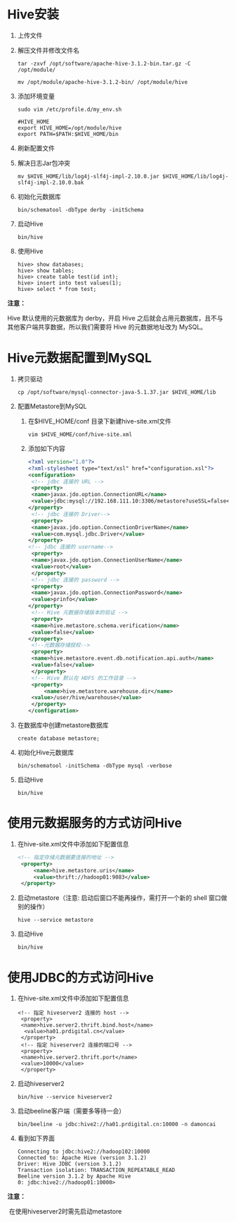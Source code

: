 # Hive安装

1. 上传文件

2. 解压文件并修改文件名

   ```shell	
   tar -zxvf /opt/software/apache-hive-3.1.2-bin.tar.gz -C /opt/module/
   
   mv /opt/module/apache-hive-3.1.2-bin/ /opt/module/hive
   ```

3. 添加环境变量

   ```shell
   sudo vim /etc/profile.d/my_env.sh
    
   #HIVE_HOME
   export HIVE_HOME=/opt/module/hive
   export PATH=$PATH:$HIVE_HOME/bin
   ```

4. 刷新配置文件

5. 解决日志Jar包冲突

   ```shell
   mv $HIVE_HOME/lib/log4j-slf4j-impl-2.10.0.jar $HIVE_HOME/lib/log4j-slf4j-impl-2.10.0.bak
   ```

6. 初始化元数据库

   ```shell
   bin/schematool -dbType derby -initSchema
   ```

7. 启动Hive

   ```shell
   bin/hive
   ```

8. 使用Hive

   ```shell
   hive> show databases;
   hive> show tables;
   hive> create table test(id int);
   hive> insert into test values(1);
   hive> select * from test;
   ```

**注意：**

Hive 默认使用的元数据库为 derby，开启 Hive 之后就会占用元数据库，且不与其他客户端共享数据，所以我们需要将 Hive 的元数据地址改为 MySQL。

# Hive元数据配置到MySQL

1. 拷贝驱动

   ```shell
   cp /opt/software/mysql-connector-java-5.1.37.jar $HIVE_HOME/lib
   ```

2. 配置Metastore到MySQL

   1. 在$HIVE_HOME/conf 目录下新建hive-site.xml文件

      ```shell
      vim $HIVE_HOME/conf/hive-site.xml
      ```

   2. 添加如下内容

      ```xml
      <?xml version="1.0"?>
      <?xml-stylesheet type="text/xsl" href="configuration.xsl"?>
      <configuration>
       <!-- jdbc 连接的 URL -->
       <property>
       <name>javax.jdo.option.ConnectionURL</name>
       <value>jdbc:mysql://192.168.111.10:3306/metastore?useSSL=false</value>
      </property>
       <!-- jdbc 连接的 Driver-->
       <property>
       <name>javax.jdo.option.ConnectionDriverName</name>
       <value>com.mysql.jdbc.Driver</value>
      </property>
      <!-- jdbc 连接的 username-->
       <property>
       <name>javax.jdo.option.ConnectionUserName</name>
       <value>root</value>
       </property>
       <!-- jdbc 连接的 password -->
       <property>
       <name>javax.jdo.option.ConnectionPassword</name>
       <value>prinfo</value>
      </property>
       <!-- Hive 元数据存储版本的验证 -->
       <property>
       <name>hive.metastore.schema.verification</name>
       <value>false</value>
      </property>
       <!--元数据存储授权-->
       <property>
       <name>hive.metastore.event.db.notification.api.auth</name>
       <value>false</value>
       </property>
       <!-- Hive 默认在 HDFS 的工作目录 -->
       <property>
           <name>hive.metastore.warehouse.dir</name>
       <value>/user/hive/warehouse</value>
       </property>
      </configuration>
      ```

3. 在数据库中创建metastore数据库

   ```shell
   create database metastore;
   ```

4. 初始化Hive元数据库

   ```shell
   bin/schematool -initSchema -dbType mysql -verbose
   ```

5. 启动Hive

   ```shell
   bin/hive
   ```

# 使用元数据服务的方式访问Hive

1. 在hive-site.xml文件中添加如下配置信息

   ```xml
   <!-- 指定存储元数据要连接的地址 -->
    <property>
    	<name>hive.metastore.uris</name>
    	<value>thrift://hadoop01:9083</value>
    </property>
   ```

2. 启动metastore（注意: 启动后窗口不能再操作，需打开一个新的 shell 窗口做别的操作）

   ```shell
   hive --service metastore
   ```

3. 启动Hive

   ```shell
   bin/hive
   ```

# 使用JDBC的方式访问Hive

1. 在hive-site.xml文件中添加如下配置信息

   ```shell
   <!-- 指定 hiveserver2 连接的 host -->
    <property>
    <name>hive.server2.thrift.bind.host</name>
     <value>ha01.prdigital.cn</value>
    </property>
    <!-- 指定 hiveserver2 连接的端口号 -->
    <property>
    <name>hive.server2.thrift.port</name>
    <value>10000</value>
    </property>
   ```

2. 启动hiveserver2

   ```shell
   bin/hive --service hiveserver2
   ```

3. 启动beeline客户端（需要多等待一会）

   ```shell
   bin/beeline -u jdbc:hive2://ha01.prdigital.cn:10000 -n damoncai
   ```

4. 看到如下界面

   ```shell
   Connecting to jdbc:hive2://hadoop102:10000
   Connected to: Apache Hive (version 3.1.2)
   Driver: Hive JDBC (version 3.1.2)
   Transaction isolation: TRANSACTION_REPEATABLE_READ
   Beeline version 3.1.2 by Apache Hive
   0: jdbc:hive2://hadoop01:10000>
   ```

**注意：**

​			在使用hiveserver2时需先启动metastore

